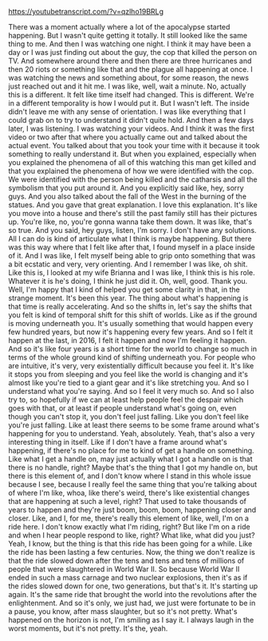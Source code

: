 https://youtubetranscript.com/?v=qzlho19BRLg

 There was a moment actually where a lot of the apocalypse started happening. But I wasn't quite getting it totally. It still looked like the same thing to me. And then I was watching one night. I think it may have been a day or I was just finding out about the guy, the cop that killed the person on TV. And somewhere around there and then there are three hurricanes and then 20 riots or something like that and the plague all happening at once. I was watching the news and something about, for some reason, the news just reached out and it hit me. I was like, well, wait a minute. No, actually this is a different. It felt like time itself had changed. This is different. We're in a different temporality is how I would put it. But I wasn't left. The inside didn't leave me with any sense of orientation. I was like everything that I could grab on to try to understand it didn't quite hold. And then a few days later, I was listening. I was watching your videos. And I think it was the first video or two after that where you actually came out and talked about the actual event. You talked about that you took your time with it because it took something to really understand it. But when you explained, especially when you explained the phenomena of all of this watching this man get killed and that you explained the phenomena of how we were identified with the cop. We were identified with the person being killed and the catharsis and all the symbolism that you put around it. And you explicitly said like, hey, sorry guys. And you also talked about the fall of the West in the burning of the statues. And you gave that great explanation. I love this explanation. It's like you move into a house and there's still the past family still has their pictures up. You're like, no, you're gonna wanna take them down. It was like, that's so true. And you said, hey guys, listen, I'm sorry. I don't have any solutions. All I can do is kind of articulate what I think is maybe happening. But there was this way where that I felt like after that, I found myself in a place inside of it. And I was like, I felt myself being able to grip onto something that was a bit ecstatic and very, very orienting. And I remember I was like, oh shit. Like this is, I looked at my wife Brianna and I was like, I think this is his role. Whatever it is he's doing, I think he just did it. Oh, well, good. Thank you. Well, I'm happy that I kind of helped you get some clarity in that, in the strange moment. It's been this year. The thing about what's happening is that time is really accelerating. And so the shifts in, let's say the shifts that you felt is kind of temporal shift for this shift of worlds. Like as if the ground is moving underneath you. It's usually something that would happen every few hundred years, but now it's happening every few years. And so I felt it happen at the last, in 2016, I felt it happen and now I'm feeling it happen. And so it's like four years is a short time for the world to change so much in terms of the whole ground kind of shifting underneath you. For people who are intuitive, it's very, very existentially difficult because you feel it. It's like it stops you from sleeping and you feel like the world is changing and it's almost like you're tied to a giant gear and it's like stretching you. And so I understand what you're saying. And so I feel it very much so. And so I also try to, so hopefully if we can at least help people feel the despair which goes with that, or at least if people understand what's going on, even though you can't stop it, you don't feel just falling. Like you don't feel like you're just falling. Like at least there seems to be some frame around what's happening for you to understand. Yeah, absolutely. Yeah, that's also a very interesting thing in itself. Like if I don't have a frame around what's happening, if there's no place for me to kind of get a handle on something. Like what I get a handle on, may just actually what I got a handle on is that there is no handle, right? Maybe that's the thing that I got my handle on, but there is this element of, and I don't know where I stand in this whole issue because I see, because I really feel the same thing that you're talking about of where I'm like, whoa, like there's weird, there's like existential changes that are happening at such a level, right? That used to take thousands of years to happen and they're just boom, boom, boom, happening closer and closer. Like, and I, for me, there's really this element of like, well, I'm on a ride here. I don't know exactly what I'm riding, right? But like I'm on a ride and when I hear people respond to like, right? What like, what did you just? Yeah, I know, but the thing is that this ride has been going for a while. Like the ride has been lasting a few centuries. Now, the thing we don't realize is that the ride slowed down after the tens and tens and tens of millions of people that were slaughtered in World War II. So because World War II ended in such a mass carnage and two nuclear explosions, then it's as if the rides slowed down for one, two generations, but that's it. It's starting up again. It's the same ride that brought the world into the revolutions after the enlightenment. And so it's only, we just had, we just were fortunate to be in a pause, you know, after mass slaughter, but so it's not pretty. What's happened on the horizon is not, I'm smiling as I say it. I always laugh in the worst moments, but it's not pretty. It's the, yeah.